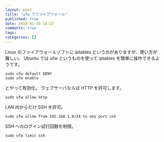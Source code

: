 ```yaml
---
layout: post
title: "ufw でファイアウォール"
published: true
date: 2010-01-16 14:27
comments: true
tags:
categories: []
---
```


Linux のファイアウォールソフトに iptables というのがありますが、使い方が難しい。
Ubuntu では ufw というものを使って iptables を簡単に操作できるようです。

```
sudo ufw default DENY
sudo ufw enable
```

とやって有効化。
ウェブサーバならば HTTP を許可します。

```
sudo ufw allow http
```

LAN 内からだけ SSH を許可。

```
sudo ufw allow from 192.168.1.0/24 to any port ssh
```

SSH へのログイン試行回数を制限。

```
sudo ufw limit ssh
```
